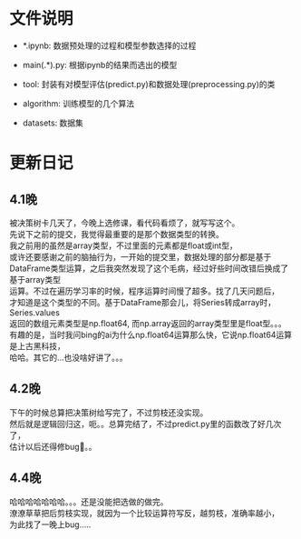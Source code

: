 # 文件说明

- *.ipynb: 数据预处理的过程和模型参数选择的过程

- main(.*).py: 根据ipynb的结果而选出的模型

- tool: 封装有对模型评估(predict.py)和数据处理(preprocessing.py)的类

- algorithm: 训练模型的几个算法

- datasets: 数据集

# 更新日记

## 4.1晚

被决策树卡几天了，今晚上选修课，看代码看烦了，就写写这个。<br>
先说下之前的提交，我觉得最重要的是那个数据类型的转换。<br>
我之前用的虽然是array类型，不过里面的元素都是float或int型，<br>
或许还要感谢之前的脑抽行为，一开始的提交里，数据处理的部分都是基于<br>
DataFrame类型运算，之后我突然发现了这个毛病，经过好些时间改错后换成了基于array类型<br>
运算。不过在遍历学习率的时候，程序运算时间慢了超多。找了几天问题后，<br>
才知道是这个类型的不同。基于DataFrame那会儿，将Series转成array时，Series.values<br>
返回的数组元素类型是np.float64, 而np.array返回的array类型里是float型。。。<br>
有趣的是，当时我问bing的ai为什么np.float64运算那么快，它说np.float64运算是上古黑科技，<br>
哈哈。其它的...也没啥好讲了。。。

## 4.2晚

下午的时候总算把决策树给写完了，不过剪枝还没实现。<br>
然后就是逻辑回归这，呃。。总算完结了，不过predict.py里的函数改了好几次了，<br>估计以后还得修bug🐛。。

## 4.4晚

哈哈哈哈哈哈哈。。。还是没能把选做的做完。<br>
潦潦草草把后剪枝实现，就因为一个比较运算符写反，越剪枝，准确率越小，<br>为此找了一晚上bug.....
